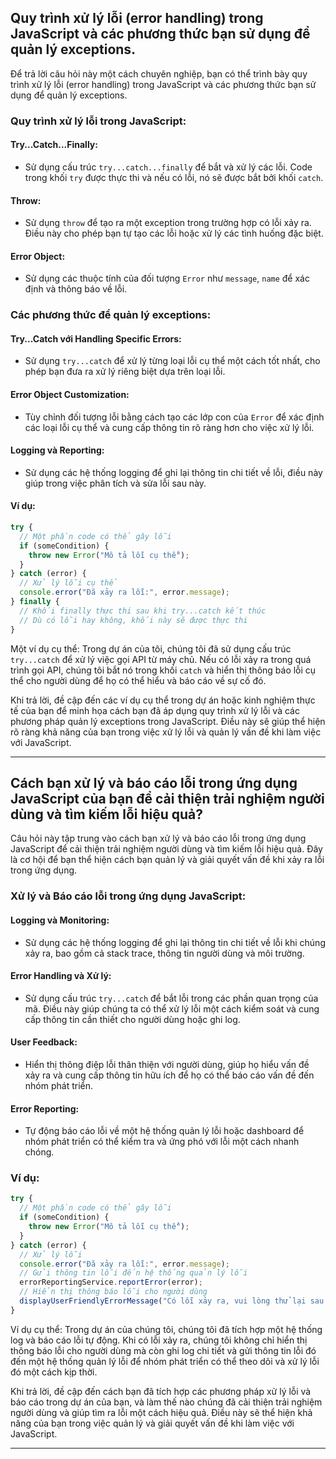 ## Quy trình xử lý lỗi (error handling) trong JavaScript và các phương thức bạn sử dụng để quản lý exceptions.

Để trả lời câu hỏi này một cách chuyên nghiệp, bạn có thể trình bày quy trình xử lý lỗi (error handling) trong JavaScript và các phương thức bạn sử dụng để quản lý exceptions.

### Quy trình xử lý lỗi trong JavaScript:

#### Try...Catch...Finally:

- Sử dụng cấu trúc `try...catch...finally` để bắt và xử lý các lỗi. Code trong khối `try` được thực thi và nếu có lỗi, nó sẽ được bắt bởi khối `catch`.

#### Throw:

- Sử dụng `throw` để tạo ra một exception trong trường hợp có lỗi xảy ra. Điều này cho phép bạn tự tạo các lỗi hoặc xử lý các tình huống đặc biệt.

#### Error Object:

- Sử dụng các thuộc tính của đối tượng `Error` như `message`, `name` để xác định và thông báo về lỗi.

### Các phương thức để quản lý exceptions:

#### Try...Catch với Handling Specific Errors:

- Sử dụng `try...catch` để xử lý từng loại lỗi cụ thể một cách tốt nhất, cho phép bạn đưa ra xử lý riêng biệt dựa trên loại lỗi.

#### Error Object Customization:

- Tùy chỉnh đối tượng lỗi bằng cách tạo các lớp con của `Error` để xác định các loại lỗi cụ thể và cung cấp thông tin rõ ràng hơn cho việc xử lý lỗi.

#### Logging và Reporting:

- Sử dụng các hệ thống logging để ghi lại thông tin chi tiết về lỗi, điều này giúp trong việc phân tích và sửa lỗi sau này.

#### Ví dụ:

```javascript
try {
  // Một phần code có thể gây lỗi
  if (someCondition) {
    throw new Error("Mô tả lỗi cụ thể");
  }
} catch (error) {
  // Xử lý lỗi cụ thể
  console.error("Đã xảy ra lỗi:", error.message);
} finally {
  // Khối finally thực thi sau khi try...catch kết thúc
  // Dù có lỗi hay không, khối này sẽ được thực thi
}
```

Một ví dụ cụ thể: Trong dự án của tôi, chúng tôi đã sử dụng cấu trúc `try...catch` để xử lý việc gọi API từ máy chủ. Nếu có lỗi xảy ra trong quá trình gọi API, chúng tôi bắt nó trong khối `catch` và hiển thị thông báo lỗi cụ thể cho người dùng để họ có thể hiểu và báo cáo về sự cố đó.

Khi trả lời, đề cập đến các ví dụ cụ thể trong dự án hoặc kinh nghiệm thực tế của bạn để minh họa cách bạn đã áp dụng quy trình xử lý lỗi và các phương pháp quản lý exceptions trong JavaScript. Điều này sẽ giúp thể hiện rõ ràng khả năng của bạn trong việc xử lý lỗi và quản lý vấn đề khi làm việc với JavaScript.

---

## Cách bạn xử lý và báo cáo lỗi trong ứng dụng JavaScript của bạn để cải thiện trải nghiệm người dùng và tìm kiếm lỗi hiệu quả?

Câu hỏi này tập trung vào cách bạn xử lý và báo cáo lỗi trong ứng dụng JavaScript để cải thiện trải nghiệm người dùng và tìm kiếm lỗi hiệu quả. Đây là cơ hội để bạn thể hiện cách bạn quản lý và giải quyết vấn đề khi xảy ra lỗi trong ứng dụng.

### Xử lý và Báo cáo lỗi trong ứng dụng JavaScript:

#### Logging và Monitoring:

- Sử dụng các hệ thống logging để ghi lại thông tin chi tiết về lỗi khi chúng xảy ra, bao gồm cả stack trace, thông tin người dùng và môi trường.

#### Error Handling và Xử lý:

- Sử dụng cấu trúc `try...catch` để bắt lỗi trong các phần quan trọng của mã. Điều này giúp chúng ta có thể xử lý lỗi một cách kiểm soát và cung cấp thông tin cần thiết cho người dùng hoặc ghi log.

#### User Feedback:

- Hiển thị thông điệp lỗi thân thiện với người dùng, giúp họ hiểu vấn đề xảy ra và cung cấp thông tin hữu ích để họ có thể báo cáo vấn đề đến nhóm phát triển.

#### Error Reporting:

- Tự động báo cáo lỗi về một hệ thống quản lý lỗi hoặc dashboard để nhóm phát triển có thể kiểm tra và ứng phó với lỗi một cách nhanh chóng.

### Ví dụ:

```javascript
try {
  // Một phần code có thể gây lỗi
  if (someCondition) {
    throw new Error("Mô tả lỗi cụ thể");
  }
} catch (error) {
  // Xử lý lỗi
  console.error("Đã xảy ra lỗi:", error.message);
  // Gửi thông tin lỗi đến hệ thống quản lý lỗi
  errorReportingService.reportError(error);
  // Hiển thị thông báo lỗi cho người dùng
  displayUserFriendlyErrorMessage("Có lỗi xảy ra, vui lòng thử lại sau.");
}
```

Ví dụ cụ thể: Trong dự án của chúng tôi, chúng tôi đã tích hợp một hệ thống log và báo cáo lỗi tự động. Khi có lỗi xảy ra, chúng tôi không chỉ hiển thị thông báo lỗi cho người dùng mà còn ghi log chi tiết và gửi thông tin lỗi đó đến một hệ thống quản lý lỗi để nhóm phát triển có thể theo dõi và xử lý lỗi đó một cách kịp thời.

Khi trả lời, đề cập đến cách bạn đã tích hợp các phương pháp xử lý lỗi và báo cáo trong dự án của bạn, và làm thế nào chúng đã cải thiện trải nghiệm người dùng và giúp tìm ra lỗi một cách hiệu quả. Điều này sẽ thể hiện khả năng của bạn trong việc quản lý và giải quyết vấn đề khi làm việc với JavaScript.

---
